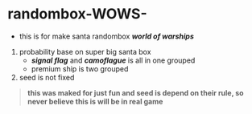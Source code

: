 # randombox-WOWS-
- this is for make santa randombox __*world of warships*__ 
1. probability base on super big santa box
   * __*signal flag*__ and __*camoflague*__ is all in one grouped
   * premium ship is two grouped
2. seed is not fixed
>__this was maked for just fun and seed is depend on their rule, so never believe this is will be in real game__
